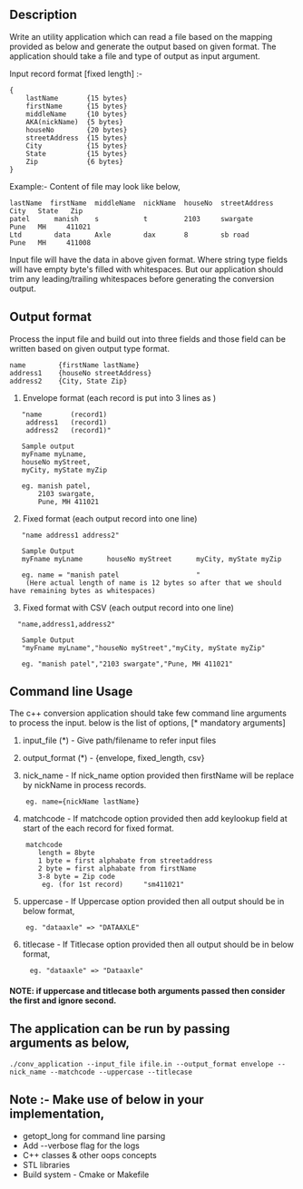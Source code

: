 ## Description
Write an utility application which can read a file based on the mapping provided as below and generate the output based on given format. The application should take a file and type of output as input argument.

Input record format [fixed length] :-
```
{
    lastName       {15 bytes}
    firstName      {15 bytes}
    middleName     {10 bytes}
    AKA(nickName)  {5 bytes}
    houseNo        {20 bytes}
    streetAddress  {15 bytes}
    City           {15 bytes}
    State          {15 bytes}
    Zip            {6 bytes}
}
```

Example:- Content of file may look like below,
```
lastName  firstName  middleName  nickName  houseNo  streetAddress   City   State   Zip
patel      manish    s           t         2103     swargate        Pune   MH     411021
Ltd        data      Axle        dax       8        sb road         Pune   MH     411008
```
Input file will have the data in above given format. Where string type fields will have empty byte's filled with whitespaces. But our application should trim any leading/trailing whitespaces before generating the conversion output.

## Output format
 Process the input file and build out into three fields and those field can be written based on given output type format.
 ```
 name        {firstName lastName}
 address1    {houseNo streetAddress}
 address2    {City, State Zip}
 ```

  1. Envelope format (each record is put into 3 lines as )
  ```
     "name       (record1)
      address1   (record1)
      address2   (record1)"
  ```
  ```
     Sample output
     myFname myLname,
     houseNo myStreet,
     myCity, myState myZip
  ```
  ```
     eg. manish patel,
         2103 swargate,
         Pune, MH 411021
  ```
  2. Fixed format (each output record into one line)
  ```
     "name address1 address2"
  ```
  ```
     Sample Output
     myFname myLname      houseNo myStreet      myCity, myState myZip
  ```
  ```
     eg. name = "manish patel                   "
      (Here actual length of name is 12 bytes so after that we should have remaining bytes as whitespaces)
  ```
  3. Fixed format with CSV (each output record into one line)
  ```
    "name,address1,address2"
  ```
  ```
     Sample Output
     "myFname myLname","houseNo myStreet","myCity, myState myZip"
  ```
  ```
     eg. "manish patel","2103 swargate","Pune, MH 411021"
  ```

## Command line Usage
  The c++ conversion application should take few command line arguments to process the input. below is the list of options, [* mandatory arguments]

   1. input_file (*)
     - Give path/filename to refer input files

   2. output_format (*)
     - {envelope, fixed_length, csv}

   3. nick_name
     - If nick_name option provided then firstName will be replace by nickName in process records.
  ```
      eg. name={nickName lastName}
  ```

   4. matchcode
     - If matchcode option provided then add keylookup field at start of the each record for fixed format.
  ```
      matchcode
         length = 8byte
         1 byte = first alphabate from streetaddress
         2 byte = first alphabate from firstName
         3-8 byte = Zip code
          eg. (for 1st record)     "sm411021"
  ```

   5. uppercase
     - If Uppercase option provided then all output should be in below format,
  ```
      eg. "dataaxle" => "DATAAXLE"
  ```

   6. titlecase
     - If Titlecase option provided then all output should be in below format,
 ```
      eg. "dataaxle" => "Dataaxle"
 ```
 
#### NOTE:  if uppercase and titlecase both arguments passed then consider the first and ignore second.

## The application can be run by passing arguments as below,
  ```
 ./conv_application --input_file ifile.in --output_format envelope --nick_name --matchcode --uppercase --titlecase
  ```
## Note :- Make use of below in your implementation,
  *	getopt_long for command line parsing
  *	Add --verbose flag for the logs
  *	C++ classes & other oops concepts
  *	STL libraries
  *	Build system - Cmake or Makefile

